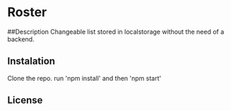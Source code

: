 # Roster

##Description
Changeable list stored in localstorage without the need of a backend. 

## Instalation
Clone the repo. run 'npm install' and then 'npm start'

## License
